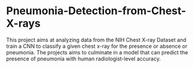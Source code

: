 # Pneumonia-Detection-from-Chest-X-rays
This project aims at analyzing data from the NIH Chest X-ray Dataset and train a CNN to classify a given chest x-ray for the presence or absence or pneumonia. The projects aims to culminate in a model that can predict the presence of pneumonia with human radiologist-level accuracy.
